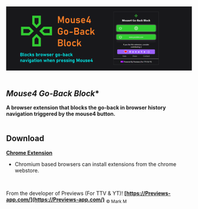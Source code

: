 ![](1.png)
<br/>
<br/>
## *Mouse4 Go-Back Block**
                                                                                     
**A browser extension that blocks the go-back in browser history navigation triggered by the mouse4 button.**
<br/><br/>

## Download

**[Chrome Extension](https://chrome.google.com/webstore/detail/iidgdkjgmdgkdkjinkdmhannbmghjdgc/)**
<br/>
* Chromium based browsers can install extensions from the chrome webstore. 
<br/>


From the developer of Previews (For TTV & YT)!
**[https://Previews-app.com/](https://Previews-app.com/)**
<sub>© Mark M</sub>
